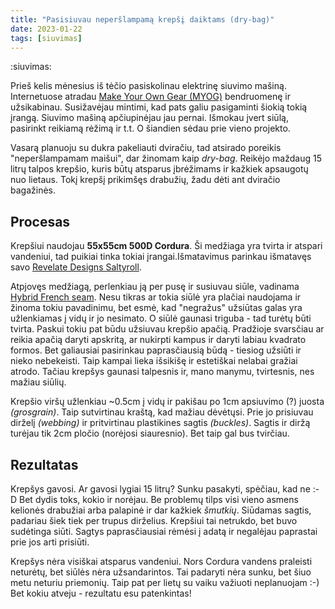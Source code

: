 ```yaml
---
title: "Pasisiuvau neperšlampamą krepšį daiktams (dry-bag)"
date: 2023-01-22
tags: [siuvimas]
---
```


:siuvimas:

Prieš kelis mėnesius iš tėčio pasiskolinau elektrinę siuvimo mašiną.
Internetuose atradau [Make Your Own Gear (MYOG)][1] bendruomenę ir užsikabinau.
Susižavėjau mintimi, kad pats galiu pasigaminti šiokią tokią įrangą. Siuvimo
mašiną apčiupinėjau jau pernai. Išmokau įvert siūlą, pasirinkt reikiamą rėžimą
ir t.t. O šiandien sėdau prie vieno projekto.

Vasarą planuoju su dukra pakeliauti dviračiu, tad atsirado poreikis
"neperšlampamam maišui", dar žinomam kaip *dry-bag*. Reikėjo maždaug 15 litrų
talpos krepšio, kuris būtų atsparus įbrėžimams ir kažkiek apsaugotų nuo lietaus.
Tokį krepšį prikimšęs drabužių, žadu dėti ant dviračio bagažinės.

## Procesas

Krepšiui naudojau **55x55cm 500D Cordura**. Ši medžiaga yra tvirta ir atspari
vandeniui, tad puikiai tinka tokiai įrangai.Išmatavimus parinkau išmatavęs savo
[Revelate Designs Saltyroll][2].

Atpjovęs medžiagą, perlenkiau ją per pusę ir susiuvau siūle, vadinama
[Hybrid French seam][3]. Nesu tikras ar tokia siūlė yra plačiai naudojama ir
žinoma tokiu pavadinimu, bet esmė, kad "negražus" užsiūtas galas yra užlenkiamas
į vidų ir jo nesimato. O siūlė gaunasi triguba - tad turėtų būti tvirta. Paskui
tokiu pat būdu užsiuvau krepšio apačią. Pradžioje svarsčiau ar reikia apačią
daryti apskritą, ar nukirpti kampus ir daryti labiau kvadrato formos. Bet
galiausiai pasirinkau paprasčiausią būdą - tiesiog užsiūti ir nieko nebekeisti.
Taip kampai lieka išsikišę ir estetiškai nelabai gražiai atrodo. Tačiau krepšys
gaunasi talpesnis ir, mano manymu, tvirtesnis, nes mažiau siūlių.

Krepšio viršų užlenkiau ~0.5cm į vidų ir pakišau po 1cm apsiuvimo (?) juosta
*(grosgrain)*. Taip sutvirtinau kraštą, kad mažiau dėvėtųsi. Prie jo prisiuvau
dirželį *(webbing)* ir pritvirtinau plastikines sagtis *(buckles)*. Sagtis
ir diržą turėjau tik 2cm pločio (norėjosi siauresnio). Bet taip gal bus
tvirčiau.

## Rezultatas

Krepšys gavosi. Ar gavosi lygiai 15 litrų? Sunku pasakyti, spėčiau, kad ne :-D
Bet dydis toks, kokio ir norėjau. Be problemų tilps visi vieno asmens kelionės
drabužiai arba palapinė ir dar kažkiek *šmutkių*. Siūdamas sagtis, padariau šiek
tiek per trupus dirželius. Krepšiui tai netrukdo, bet buvo sudėtinga siūti.
Sagtys paprasčiausiai rėmėsi į adatą ir negalėjau paprastai prie jos arti
prisiūti.

Krepšys nėra visiškai atsparus vandeniui. Nors Cordura vandens praleisti
neturėtų, bet siūlės nėra užsandarintos. Tai padaryti nėra sunku, bet šiuo metu
neturiu priemonių. Taip pat per lietų su vaiku važiuoti neplanuojam :-) Bet
kokiu atveju - rezultatu esu patenkintas!


[1]: https://reddit.com/r/myog
[2]: https://www.revelatedesigns.com/index.cfm/store.catalog/Handlebar/Saltyroll
[3]: https://www.youtube.com/watch?v=i57hDMgDJn0c
